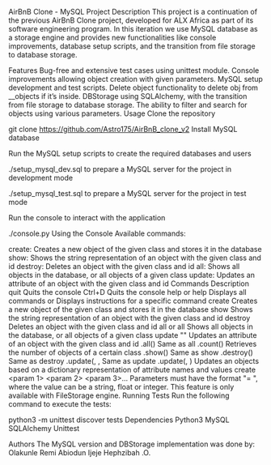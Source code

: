 AirBnB Clone - MySQL
Project Description
This project is a continuation of the previous AirBnB Clone project, developed for ALX Africa as part of its software engineering program. In this iteration we use MySQL database as a storage engine and provides new functionalities like console improvements, database setup scripts, and the transition from file storage to database storage.

Features
Bug-free and extensive test cases using unittest module.
Console improvements allowing object creation with given parameters.
MySQL setup development and test scripts.
Delete object functionality to delete obj from __objects if it’s inside.
DBStorage using SQLAlchemy, with the transition from file storage to database storage.
The ability to filter and search for objects using various parameters.
Usage
Clone the repository

git clone https://github.com/Astro175/AirBnB_clone_v2
Install MySQL database

Run the MySQL setup scripts to create the required databases and users

./setup_mysql_dev.sql to prepare a MySQL server for the project in development mode

./setup_mysql_test.sql to prepare a MySQL server for the project in test mode

Run the console to interact with the application

./console.py
Using the Console
Available commands:

create: Creates a new object of the given class and stores it in the database
show: Shows the string representation of an object with the given class and id
destroy: Deletes an object with the given class and id
all: Shows all objects in the database, or all objects of a given class
update: Updates an attribute of an object with the given class and id
Commands	Description
quit	Quits the console
Ctrl+D	Quits the console
help or help <command>	Displays all commands or Displays instructions for a specific command
create <class>	Creates a new object of the given class and stores it in the database
show <class> <ID>	Shows the string representation of an object with the given class and id
destroy <class> <ID>	Deletes an object with the given class and id
all or all <class>	Shows all objects in the database, or all objects of a given class
update <class> <id> <attribute name> "<attribute value>"	Updates an attribute of an object with the given class and id
<class>.all()	Same as all <class>
<class>.count()	Retrieves the number of objects of a certain class
<class>.show(<ID>)	Same as show <class> <ID>
<class>.destroy(<ID>)	Same as destroy <class> <ID>
<class>.update(<ID>, <attribute name>, <attribute value>	Same as update <class> <ID> <attribute name> <attribute value>
<class>.update(<ID>, <dictionary representation>)	Updates an objects based on a dictionary representation of attribute names and values
create <Class name> <param 1> <param 2> <param 3>...	Parameters must have the format "<key name>= <value>", where the value can be a string, float or integer. This feature is only available with FileStorage engine.
Running Tests
Run the following command to execute the tests:

python3 -m unittest discover tests
Dependencies
Python3
MySQL
SQLAlchemy
Unittest


Authors
The MySQL version and DBStorage implementation was done by:
Olakunle Remi Abiodun
Ijeje Hephzibah .O.
